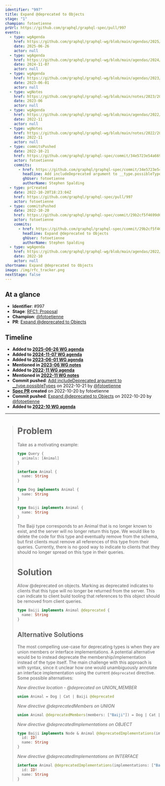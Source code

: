```yaml
---
identifier: "997"
title: Expand @deprecated to Objects
stage: "1"
champion: fotoetienne
prUrl: https://github.com/graphql/graphql-spec/pull/997
events:
  - type: wgAgenda
    href: https://github.com/graphql/graphql-wg/blob/main/agendas/2025/06-Jun/26-wg-secondary-eu.md
    date: 2025-06-26
    actor: null
  - type: wgAgenda
    href: https://github.com/graphql/graphql-wg/blob/main/agendas/2024/11-Nov/07-wg-primary.md
    date: 2024-11-07
    actor: null
  - type: wgAgenda
    href: https://github.com/graphql/graphql-wg/blob/main/agendas/2023/06-Jun/01-wg-primary.md
    date: 2023-06-01
    actor: null
  - type: wgNotes
    href: https://github.com/graphql/graphql-wg/blob/main/notes/2023/2023-06.md
    date: 2023-06
    actor: null
  - type: wgAgenda
    href: https://github.com/graphql/graphql-wg/blob/main/agendas/2022/11-Nov/wg-primary.md
    date: 2022-11
    actor: null
  - type: wgNotes
    href: https://github.com/graphql/graphql-wg/blob/main/notes/2022/2022-11.md
    date: 2022-11
    actor: null
  - type: commitsPushed
    date: 2022-10-21
    href: https://github.com/graphql/graphql-spec/commit/34e5723e54a66993747826843a25f8b5ae97d9ac
    actor: fotoetienne
    commits:
      - href: https://github.com/graphql/graphql-spec/commit/34e5723e54a66993747826843a25f8b5ae97d9ac
        headline: Add includeDeprecated argument to __type.possibleTypes
        ghUser: fotoetienne
        authorName: Stephen Spalding
  - type: prCreated
    date: 2022-10-20T18:23:04Z
    href: https://github.com/graphql/graphql-spec/pull/997
    actor: fotoetienne
  - type: commitsPushed
    date: 2022-10-20
    href: https://github.com/graphql/graphql-spec/commit/29b2cf5f4699d6d10d24f81b622ce315c669a205
    actor: fotoetienne
    commits:
      - href: https://github.com/graphql/graphql-spec/commit/29b2cf5f4699d6d10d24f81b622ce315c669a205
        headline: Expand @deprecated to Objects
        ghUser: fotoetienne
        authorName: Stephen Spalding
  - type: wgAgenda
    href: https://github.com/graphql/graphql-wg/blob/main/agendas/2022/10-Oct/wg-secondary-eu.md
    date: 2022-10
    actor: null
shortname: Expand @deprecated to Objects
image: /img/rfc_tracker.png
nextStage: false
---
```


## At a glance

- **Identifier**: #997
- **Stage**: [RFC1: Proposal](https://github.com/graphql/graphql-spec/blob/main/CONTRIBUTING.md#stage-1-proposal)
- **Champion**: [@fotoetienne](https://github.com/fotoetienne)
- **PR**: [Expand @deprecated to Objects](https://github.com/graphql/graphql-spec/pull/997)

<!-- BEGIN_CUSTOM_TEXT -->



<!-- END_CUSTOM_TEXT -->

## Timeline

- **Added to [2025-06-26 WG agenda](https://github.com/graphql/graphql-wg/blob/main/agendas/2025/06-Jun/26-wg-secondary-eu.md)**
- **Added to [2024-11-07 WG agenda](https://github.com/graphql/graphql-wg/blob/main/agendas/2024/11-Nov/07-wg-primary.md)**
- **Added to [2023-06-01 WG agenda](https://github.com/graphql/graphql-wg/blob/main/agendas/2023/06-Jun/01-wg-primary.md)**
- **Mentioned in [2023-06 WG notes](https://github.com/graphql/graphql-wg/blob/main/notes/2023/2023-06.md)**
- **Added to [2022-11 WG agenda](https://github.com/graphql/graphql-wg/blob/main/agendas/2022/11-Nov/wg-primary.md)**
- **Mentioned in [2022-11 WG notes](https://github.com/graphql/graphql-wg/blob/main/notes/2022/2022-11.md)**
- **Commit pushed**: [Add includeDeprecated argument to __type.possibleTypes](https://github.com/graphql/graphql-spec/commit/34e5723e54a66993747826843a25f8b5ae97d9ac) on 2022-10-21 by [@fotoetienne](https://github.com/fotoetienne)
- **[Spec PR](https://github.com/graphql/graphql-spec/pull/997) created** on 2022-10-20 by fotoetienne
- **Commit pushed**: [Expand @deprecated to Objects](https://github.com/graphql/graphql-spec/commit/29b2cf5f4699d6d10d24f81b622ce315c669a205) on 2022-10-20 by [@fotoetienne](https://github.com/fotoetienne)
- **Added to [2022-10 WG agenda](https://github.com/graphql/graphql-wg/blob/main/agendas/2022/10-Oct/wg-secondary-eu.md)**

<!-- VERBATIM -->

---

> # Problem
> 
> Take as a motivating example:
> 
> ```graphql
> type Query {
>   animals: [Animal]
> }
> 
> interface Animal {
>   name: String
> }
> 
> type Dog implements Animal {
>   name: String
> }
> 
> type Baiji implements Animal {
>   name: String
> }
> ```
> 
> The Baiji type corresponds to an Animal that is no longer known to exist, and the server will no longer return this type.
> We would like to delete the code for this type and eventually remove from the schema, but first clients must remove all references of this type from their queries. Currently, there is no good way to indicate to clients that they should no longer spread on this type in their queries.
> 
> # Solution
> Allow @deprecated on objects. Marking as deprecated indicates to clients that this type will no longer be returned from the server. This can indicate to client build tooling that references to this object should be removed from client queries.
> 
> ```graphql
> type Baiji implements Animal @deprecated {
>   name: String
> }
> ```
> 
> ## Alternative Solutions
> The most compelling use-case for deprecating types is when they are union members or interface implementations. A potential alternative would be to instead deprecate the membership/implementation instead of the type itself. The main challenge with this approach is with syntax, since it unclear how one would unambiguously annotate an interface implementation using the current `@deprecated` directive. Some possible alternatives:
> 
> *New directive location - @deprecated on UNION_MEMBER*
> ```graphql
> union Animal = Dog | Cat | Baiji @deprecated
> ```
> 
> *New directive @deprecatedMembers on UNION*
> ```graphql
> union Animal @deprecatedMembers(members: ["Baiji"]) = Dog | Cat | Baiji
> ```
> 
> *New directive @deprecatedImplementations on OBJECT*
> ```graphql
> type Baiji implements Node & Animal @deprecatedImplementations(implementations: ["Animal"]) {
>   id: ID!
>   name: String
> }
> ```
> 
> *New directive @deprecatedImplementations on INTERFACE*
> ```graphql
> interface Animal @deprecatedImplementations(implementations: ["Baiji"]) {
>   id: ID!
>   name: String
> }
> ```
